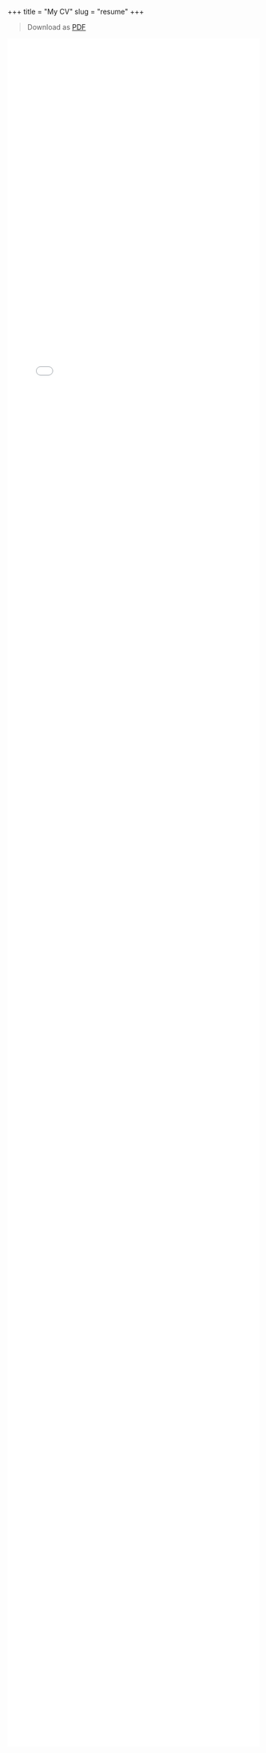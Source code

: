 +++
title = "My CV"
slug = "resume"
+++

> Download as [PDF](https://resume.loncar.net/resume.pdf)

<div style="height: 3410px;">
    <iframe scrolling="no" src="//resume.loncar.net" style="width: 100%; height: 100%; border:0;"
        title="Resume"></iframe>
</div>
